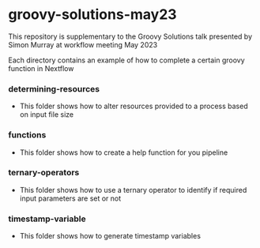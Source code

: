 # groovy-solutions-may23
This repository is supplementary to the Groovy Solutions talk presented by Simon Murray at workflow meeting May 2023

Each directory contains an example of how to complete a certain groovy function in Nextflow

### determining-resources 
* This folder shows how to alter resources provided to a process based on input file size

### functions
* This folder shows how to create a help function for you pipeline

### ternary-operators
* This folder shows how to use a ternary operator to identify if required input parameters are set or not

### timestamp-variable
* This folder shows how to generate timestamp variables
